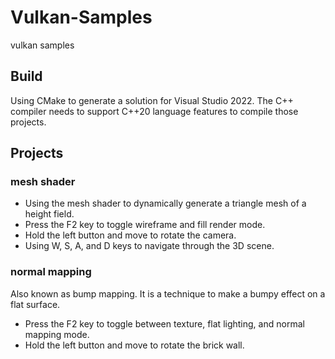 # Vulkan-Samples
 vulkan samples
 
## Build
  Using CMake to generate a solution for Visual Studio 2022.
  The C++ compiler needs to support C++20 language features to compile those projects.
 
## Projects

### mesh shader
  - Using the mesh shader to dynamically generate a triangle mesh of a height field.
  - Press the F2 key to toggle wireframe and fill render mode.
  - Hold the left button and move to rotate the camera.
  - Using W, S, A, and D keys to navigate through the 3D scene.
  
### normal mapping
  Also known as bump mapping. It is a technique to make a bumpy effect on a flat surface.
  - Press the F2 key to toggle between texture, flat lighting, and normal mapping mode.
  - Hold the left button and move to rotate the brick wall.